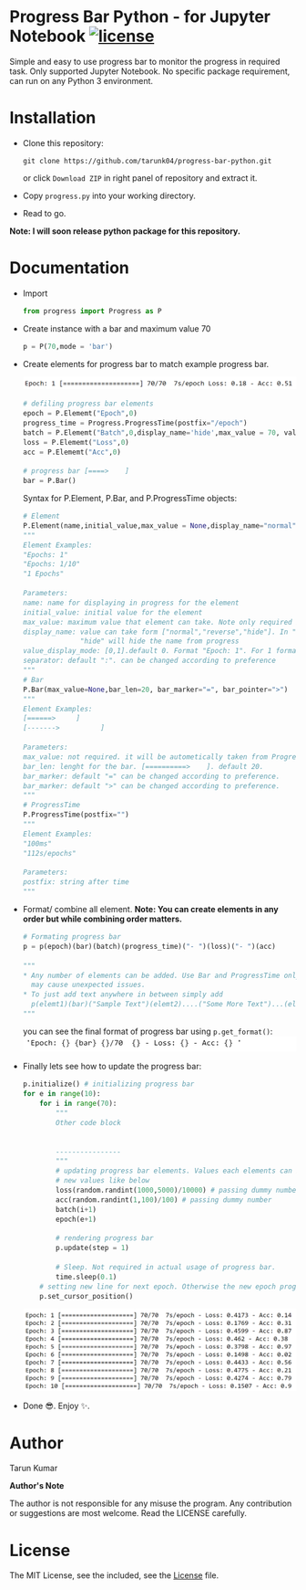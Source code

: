 # Progress Bar Python - for Jupyter Notebook [![license](https://img.shields.io/github/license/mashape/apistatus.svg?maxAge=2592000)](https://github.com/tarunk04/progress-bar-python/blob/master/LICENSE)

 Simple and easy to use progress bar to monitor the progress in required task. Only supported Jupyter Notebook. No specific package requirement, can run on any Python 3 environment.

# Installation 

* Clone this repository:  

  ``` console
  git clone https://github.com/tarunk04/progress-bar-python.git
  ```

  or click `Download ZIP` in right panel of repository and extract it.

* Copy `progress.py`  into your working directory.

* Read to go.

**Note: I will soon release python package for this repository.**

# Documentation 

* Import

  ``` Python
  from progress import Progress as P
  ```

* Create instance with a bar and maximum value 70

  ```python
  p = P(70,mode = 'bar') 
  ```

* Create elements for progress bar to match example progress bar. 

  ![example](screenshots/example_progress_bar.png)

  ```python
  # defiling progress bar elements
  epoch = P.Elememt("Epoch",0)
  progress_time = Progress.ProgressTime(postfix="/epoch")
  batch = P.Elememt("Batch",0,display_name='hide',max_value = 70, value_display_mode = 1)
  loss = P.Elememt("Loss",0)
  acc = P.Elememt("Acc",0)
  
  # progress bar [====>    ]
  bar = P.Bar()
  ```

  Syntax for P.Element, P.Bar, and P.ProgressTime objects:

  ```python
  # Element
  P.Element(name,initial_value,max_value = None,display_name="normal",value_display_mode=0,separator=":")
  """
  Element Examples:
  "Epochs: 1"
  "Epochs: 1/10"
  "1 Epochs"
  
  Parameters:
  name: name for displaying in progress for the element
  initial_value: initial value for the element
  max_value: maximum value that element can take. Note only required in display_mode =1.
  display_name: value can take form ["normal","reverse","hide"]. In "reverse" mode name will displayed after value. 
                "hide" will hide the name from progress
  value_display_mode: [0,1].default 0. Format "Epoch: 1". For 1 format "Epoch 1/10".
  separator: default ":". can be changed according to preference
  """
  # Bar
  P.Bar(max_value=None,bar_len=20, bar_marker="=", bar_pointer=">")
  """
  Element Examples:
  [======>     ]
  [------->          ]
  
  Parameters:
  max_value: not required. it will be autometically taken from Progress object.
  bar_len: lenght for the bar. [==========>    ]. default 20.
  bar_marker: default "=" can be changed according to preference.
  bar_marker: default ">" can be changed according to preference.
  """
  # ProgressTime
  P.ProgressTime(postfix="")
  """
  Element Examples:
  "100ms"
  "112s/epochs"
  
  Parameters:
  postfix: string after time
  """
  ```

* Format/ combine all element. **Note: You can create elements in any order but while combining order matters.**

  ```python
  # Formating progress bar 
  p = p(epoch)(bar)(batch)(progress_time)("- ")(loss)("- ")(acc)
  
  """
  * Any number of elements can be added. Use Bar and ProgressTime only once otherwise it 
    may cause unexpected issues.
  * To just add text anywhere in between simply add 
    p(elemt1)(bar)("Sample Text")(elemt2)....("Some More Text")...(elemtN)  
  """
  ```

  you can see the final format of progress bar using `p.get_format()`:
  ![get format](screenshots/get_format.png)

* Finally lets see how to update the progress bar:

  ```python
  p.initialize() # initializing progress bar 
  for e in range(10):
      for i in range(70):
          """
          Other code block
          
          
          ----------------
          """
          # updating progress bar elements. Values each elements can be updated by just passing the 
          # new values like below
          loss(random.randint(1000,5000)/10000) # passing dummy number
          acc(random.randint(1,100)/100) # passing dummy number
          batch(i+1)
          epoch(e+1) 
          
          # rendering progress bar 
          p.update(step = 1)
          
          # Sleep. Not required in actual usage of progress bar.
          time.sleep(0.1)
      # setting new line for next epoch. Otherwise the new epoch progress will overwrite the old one.
      p.set_cursor_position()
  ```

  ![result](screenshots/result.png)

* Done 😎. Enjoy ✨.

 # Author
 Tarun Kumar

**Author's Note**

The author is not responsible for any misuse the program. Any contribution or suggestions are most welcome. Read the LICENSE carefully.
 # License
 The MIT License, see the included, see the [License](https://github.com/tarunk04/progress-bar-python/blob/master/LICENSE) file.
